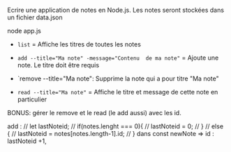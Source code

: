 Ecrire une application de notes en Node.js.
Les notes seront stockées dans un fichier data.json

node app.js
- `list` = Affiche les titres de toutes 
les notes
- `add --title="Ma note" -message="Contenu 
de ma note"` = Ajoute une note. 
Le titre doit être requis

- `remove --title="Ma note": Supprime 
la note qui a pour titre "Ma note"
- `read --title="Ma note"` = Affiche le titre
 et message de cette note en particulier

BONUS: gérer le remove et le read (le add 
aussi) avec les id.



add : 
// let lastNoteid;
                // if(notes.lenght === 0){
                //     lastNoteid = 0;
                // }
                // else {
                //     lastNoteid = notes[notes.length-1].id;
                // }
dans const newNote => id : lastNoteid +1,